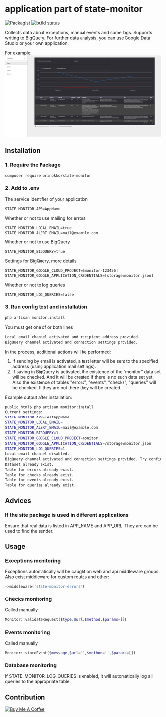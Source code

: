 # application part of state-monitor

[![Packagist](https://img.shields.io/github/release/orinokko/state-monitor.svg)](https://packagist.org/packages/orinokko/state-monitor)
[![build status](https://circleci.com/gh/orinokko/state-monitor/tree/master.svg?style=svg&circle-token=834d362e516162f821fa93927da3dee174120ed0)](https://circleci.com/gh/orinokko/state-monitor/tree/master)

Collects data about exceptions, manual events and some logs. Supports writing to BigQuery. For further data analysis, you can use Google Data Studio or your own application.

For example:
![Errors](https://raw.githubusercontent.com/orinokko/state-monitor/work/docs/img/1.png)
## Installation

### 1. Require the Package

```bash
composer require orinokko/state-monitor
```

### 2. Add to .env
The service identifier of your application
```
STATE_MONITOR_APP=AppName
```
Whether or not to use mailing for errors
```
STATE_MONITOR_LOCAL_EMAIL=true
STATE_MONITOR_ALERT_EMAIL=mail@example.com
```
Whether or not to use BigQuery
```
STATE_MONITOR_BIGQUERY=true
```
Settings for BigQuery, more [details](https://github.com/googleapis/google-cloud-php/blob/master/AUTHENTICATION.md)
```
STATE_MONITOR_GOOGLE_CLOUD_PROJECT=[monitor-123456]
STATE_MONITOR_GOOGLE_APPLICATION_CREDENTIALS=[storage/monitor.json]
```
Whether or not to log queries
```
STATE_MONITOR_LOG_QUERIES=false
```

### 3. Run config test and installation

```bash
php artisan monitor:install
```

You must get one of or both lines
```bash
Local email channel activated and recipient address provided.
BigQuery channel activated and connection settings provided.
```
In the process, additional actions will be performed:
1. If sending by email is activated, a test letter will be sent to the specified address (using application mail settings).
2. If saving in BigQuery is activated, the existence of the “monitor” data set will be checked. And it will be created if there is no such data set yet.
Also the existence of tables "errors", "events", "checks", "queries" will be checked. If they are not there they will be created.

Example output after installation:
```bash
public_html$ php artisan monitor:install
Current settings:
STATE_MONITOR_APP=TestAppName
STATE_MONITOR_LOCAL_EMAIL=
STATE_MONITOR_ALERT_EMAIL=mail@example.com
STATE_MONITOR_BIGQUERY=1
STATE_MONITOR_GOOGLE_CLOUD_PROJECT=monitor
STATE_MONITOR_GOOGLE_APPLICATION_CREDENTIALS=/storage/monitor.json
STATE_MONITOR_LOG_QUERIES=1
Local email channel disabled.
BigQuery channel activated and connection settings provided. Try configure the database...
Dataset already exist.
Table for errors already exist.
Table for checks already exist.
Table for events already exist.
Table for queries already exist.
```

## Advices
### If the site package is used in different applications

Ensure that real data is listed in APP_NAME and APP_URL. They are can be used to find the sender.

## Usage
### Exceptions monitoring
Exceptions automatically will be caught on web and api middleware groups.
Also exist middleware for custom routes and other:
```php
->middleware('state-monitor-errors')
```
### Checks monitoring
Called manually
```php
Monitor::validateRequest($type,$url,$method,$params=[])
```
### Events monitoring
Called manually
```php
Monitor::storeEvent($message,$url='',$method='',$params=[])
```
### Database monitoring
If STATE_MONITOR_LOG_QUERIES is enabled, it will automatically log all queries to the appropriate table. 
## Contribution
<a href="https://www.buymeacoffee.com/ZArpFcduz" target="_blank"><img src="https://www.buymeacoffee.com/assets/img/custom_images/orange_img.png" alt="Buy Me A Coffee" style="height: auto !important;width: auto !important;" ></a>
